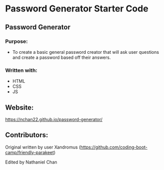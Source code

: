 # Password Generator Starter Code

## Password Generator

### Purpose:

* To create a basic general password creator that will ask user questions and create a password based off their answers.

### Written with:
* HTML
* CSS
* JS

## Website:
https://nchan22.github.io/password-generator/

## Contributors:
Original written by user Xandromus (https://github.com/coding-boot-camp/friendly-parakeet)

Edited by Nathaniel Chan
